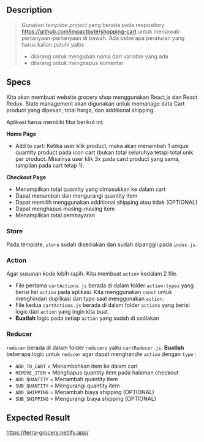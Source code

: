 ## Description

> Gunakan _template project_ yang berada pada respository https://github.com/impactbyte/shopping-cart untuk menjawab pertanyaan-pertanyaan di bawah. Ada beberapa peraturan yang harus kalian patuhi yaitu:
>
> - dilarang untuk mengubah nama dari variable yang ada
> - dilarang untuk menghapus komentar

## Specs
Kita akan membuat website grocery shop menggunakan React,js dan React Redux. State management akan digunakan untuk memanage data Cart product yang dipesan, total harga, dan additional shipping.

Aplikasi harus memiliki fitur berikut ini:

**Home Page**
- Add to cart: Ketika user klik product, maka akan menambah 1 unique quantity product pada icon cart (bukan total seluruhya tetapi total unik per product. Misalnya user klik 3x pada card product yang sama, tampilan pada cart tetap 1).

**Checkout Page**
- Menampilkan total quantity yang dimasukkan ke dalam cart
- Dapat menambah dan mengurangi quantity item
- Dapat memilih menggunakan additional shipping atau tidak (OPTIONAL)
- Dapat menghapus masing-masing item
- Menampilkan total pembayaran

### Store
Pada template, `store` sudah disediakan dan sudah dipanggil pada `index.js`.

### Action
Agar susunan kode lebih rapih. Kita membuat `action` kedalam 2 file. 
- File pertama `cartActions.js` berada di dalam folder `action-types` yang berisi list `action` pada aplikasi. Kita menggunakan `const` untuk menghindari duplikasi dan typo saat menggunakan `action`.
- File kedua `cartActions.js` berada di dalam folder `actions` yang berisi logic dari `action` yang ingin kita buat.
- **Buatlah** logic pada setiap `action` yang sudah di sediakan

### Reducer
`reducer` berada di dalam folder `reducers` yaitu `cartReducer.js`.
**Buatlah** beberapa logic untuk `reducer` agar dapat menghandle `action` dengan `type` :
- `ADD_TO_CART` = Menambahkan item ke dalam cart
- `REMOVE_ITEM` = Menghapus quantity item pada halaman checkout
- `ADD_QUANTITY` = Menambah quantity item
- `SUB_QUANTITY` = Mengurangi quantity item
- `ADD_SHIPPING` = Menambah biaya shipping (OPTIONAL)
- `SUB_SHIPPING` = Mengurangi biaya shipping (OPTIONAL)

## Expected Result
https://terra-grocery.netlify.app/
